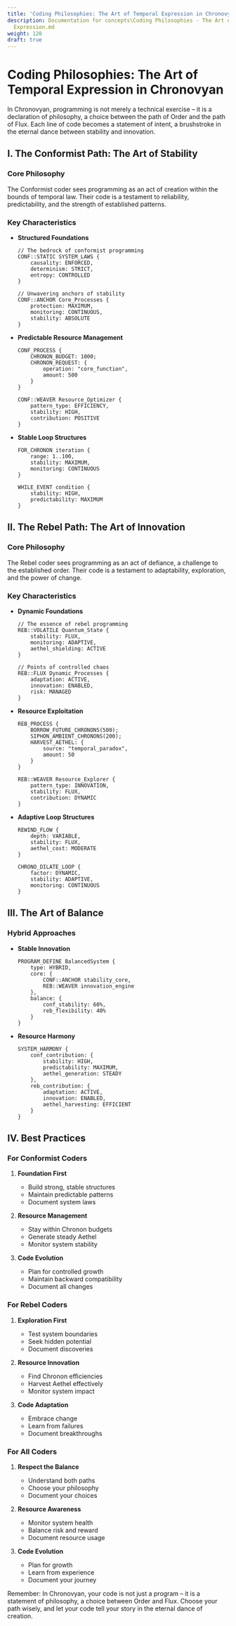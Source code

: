 ```yaml
---
title: 'Coding Philosophies: The Art of Temporal Expression in Chronovyan'
description: Documentation for concepts\Coding Philosophies - The Art of Temporal
  Expression.md
weight: 120
draft: true
---
```


# Coding Philosophies: The Art of Temporal Expression in Chronovyan

In Chronovyan, programming is not merely a technical exercise – it is a declaration of philosophy, a choice between the path of Order and the path of Flux. Each line of code becomes a statement of intent, a brushstroke in the eternal dance between stability and innovation.

## I. The Conformist Path: The Art of Stability

### Core Philosophy
The Conformist coder sees programming as an act of creation within the bounds of temporal law. Their code is a testament to reliability, predictability, and the strength of established patterns.

### Key Characteristics

* **Structured Foundations**
    ```chronovyan
    // The bedrock of conformist programming
    CONF::STATIC SYSTEM_LAWS {
        causality: ENFORCED,
        determinism: STRICT,
        entropy: CONTROLLED
    }

    // Unwavering anchors of stability
    CONF::ANCHOR Core_Processes {
        protection: MAXIMUM,
        monitoring: CONTINUOUS,
        stability: ABSOLUTE
    }
    ```

* **Predictable Resource Management**
    ```chronovyan
    CONF_PROCESS {
        CHRONON_BUDGET: 1000;
        CHRONON_REQUEST: {
            operation: "core_function",
            amount: 500
        }
    }

    CONF::WEAVER Resource_Optimizer {
        pattern_type: EFFICIENCY,
        stability: HIGH,
        contribution: POSITIVE
    }
    ```

* **Stable Loop Structures**
    ```chronovyan
    FOR_CHRONON iteration {
        range: 1..100,
        stability: MAXIMUM,
        monitoring: CONTINUOUS
    }

    WHILE_EVENT condition {
        stability: HIGH,
        predictability: MAXIMUM
    }
    ```

## II. The Rebel Path: The Art of Innovation

### Core Philosophy
The Rebel coder sees programming as an act of defiance, a challenge to the established order. Their code is a testament to adaptability, exploration, and the power of change.

### Key Characteristics

* **Dynamic Foundations**
    ```chronovyan
    // The essence of rebel programming
    REB::VOLATILE Quantum_State {
        stability: FLUX,
        monitoring: ADAPTIVE,
        aethel_shielding: ACTIVE
    }

    // Points of controlled chaos
    REB::FLUX Dynamic_Processes {
        adaptation: ACTIVE,
        innovation: ENABLED,
        risk: MANAGED
    }
    ```

* **Resource Exploitation**
    ```chronovyan
    REB_PROCESS {
        BORROW_FUTURE_CHRONONS(500);
        SIPHON_AMBIENT_CHRONONS(200);
        HARVEST_AETHEL: {
            source: "temporal_paradox",
            amount: 50
        }
    }

    REB::WEAVER Resource_Explorer {
        pattern_type: INNOVATION,
        stability: FLUX,
        contribution: DYNAMIC
    }
    ```

* **Adaptive Loop Structures**
    ```chronovyan
    REWIND_FLOW {
        depth: VARIABLE,
        stability: FLUX,
        aethel_cost: MODERATE
    }

    CHRONO_DILATE_LOOP {
        factor: DYNAMIC,
        stability: ADAPTIVE,
        monitoring: CONTINUOUS
    }
    ```

## III. The Art of Balance

### Hybrid Approaches

* **Stable Innovation**
    ```chronovyan
    PROGRAM_DEFINE BalancedSystem {
        type: HYBRID,
        core: {
            CONF::ANCHOR stability_core,
            REB::WEAVER innovation_engine
        },
        balance: {
            conf_stability: 60%,
            reb_flexibility: 40%
        }
    }
    ```

* **Resource Harmony**
    ```chronovyan
    SYSTEM_HARMONY {
        conf_contribution: {
            stability: HIGH,
            predictability: MAXIMUM,
            aethel_generation: STEADY
        },
        reb_contribution: {
            adaptation: ACTIVE,
            innovation: ENABLED,
            aethel_harvesting: EFFICIENT
        }
    }
    ```

## IV. Best Practices

### For Conformist Coders

1. **Foundation First**
    * Build strong, stable structures
    * Maintain predictable patterns
    * Document system laws

2. **Resource Management**
    * Stay within Chronon budgets
    * Generate steady Aethel
    * Monitor system stability

3. **Code Evolution**
    * Plan for controlled growth
    * Maintain backward compatibility
    * Document all changes

### For Rebel Coders

1. **Exploration First**
    * Test system boundaries
    * Seek hidden potential
    * Document discoveries

2. **Resource Innovation**
    * Find Chronon efficiencies
    * Harvest Aethel effectively
    * Monitor system impact

3. **Code Adaptation**
    * Embrace change
    * Learn from failures
    * Document breakthroughs

### For All Coders

1. **Respect the Balance**
    * Understand both paths
    * Choose your philosophy
    * Document your choices

2. **Resource Awareness**
    * Monitor system health
    * Balance risk and reward
    * Document resource usage

3. **Code Evolution**
    * Plan for growth
    * Learn from experience
    * Document your journey

Remember: In Chronovyan, your code is not just a program – it is a statement of philosophy, a choice between Order and Flux. Choose your path wisely, and let your code tell your story in the eternal dance of creation.